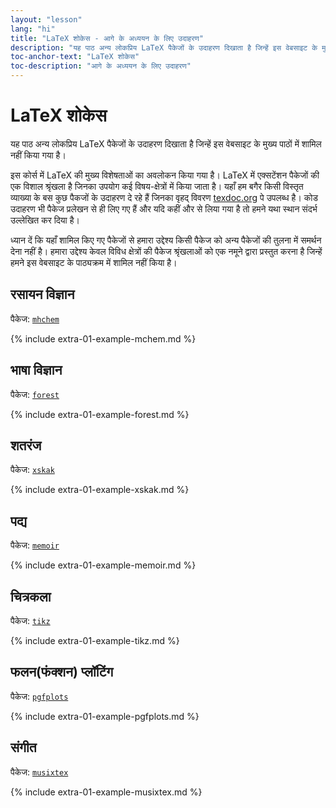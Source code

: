 ```yaml
---
layout: "lesson"
lang: "hi"
title: "LaTeX शोकेस - आगे के अध्ययन के लिए उदाहरण"
description: "यह पाठ अन्य लोकप्रिय LaTeX पैकेजों के उदाहरण दिखाता है जिन्हें इस वेबसाइट के मुख्य पाठों में शामिल नहीं किया गया है।"
toc-anchor-text: "LaTeX शोकेस"
toc-description: "आगे के अध्ययन के लिए उदाहरण"
---
```


# LaTeX शोकेस

<span
  class="summary">यह पाठ अन्य लोकप्रिय LaTeX पैकेजों के उदाहरण दिखाता है जिन्हें इस वेबसाइट के मुख्य पाठों में शामिल नहीं किया गया है।</span>

इस कोर्स में LaTeX की मुख्य विशेषताओं का अवलोकन किया गया है।
LaTeX में एक्सटेंशन पैकेजों की एक विशाल श्रृंखला है जिनका उपयोग कई विषय-क्षेत्रों में किया जाता है। यहाँ हम बगैर किसी विस्तृत व्याख्या के  बस कुछ पैकजों के उदाहरण दे रहे हैं जिनका वृहद् विवरण [texdoc.org](https://texdoc.org) पे उपलब्ध है। कोड उदाहरण भी पैकेज प्रलेखन से ही लिए गए हैं और यदि कहीं और से लिया गया है तो हमने यथा स्थान संदर्भ उल्लेखित कर दिया है।

<p
  class="hint">ध्यान दें कि यहाँ शामिल किए गए पैकेजों से हमारा उद्देश्य किसी पैकेज को अन्य पैकेजों की तुलना में समर्थन देना नहीं है। हमारा उद्देश्य केवल विविध क्षेत्रों की पैकेज श्रृंखलाओं को एक नमूने द्वारा प्रस्तुत करना है जिन्हें हमने इस वेबसाइट के पाठ्यक्रम में शामिल नहीं किया है।</p>

## रसायन विज्ञान

पैकेज: [`mhchem`](https://texdoc.org/pkg/mhchem)

{% include extra-01-example-mchem.md %}

## भाषा विज्ञान

पैकेज: [`forest`](https://texdoc.org/pkg/forest)

{% include extra-01-example-forest.md %}

## शतरंज

<!-- not 2017 -->
पैकेज: [`xskak`](https://texdoc.org/pkg/xskak)

{% include extra-01-example-xskak.md %}


## पद्य

पैकेज: [`memoir`](https://texdoc.org/pkg/memoir)

{% include extra-01-example-memoir.md %}


## चित्रकला
<!-- not 2017 -->
पैकेज: [`tikz`](https://texdoc.org/pkg/tikz)


{% include extra-01-example-tikz.md %}


## फलन(फंक्शन) प्लॉटिंग

पैकेज: [`pgfplots`](https://texdoc.org/pkg/pgfplots)


{% include extra-01-example-pgfplots.md %}


## संगीत

पैकेज: [`musixtex`](https://texdoc.org/pkg/musixtex)



{% include extra-01-example-musixtex.md %}
